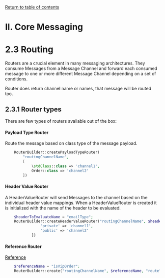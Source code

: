 [Return to table of contents](https://simplycodedsoftware.github.io/integration-messaging-documentation)

II. Core Messaging
=================

2.3 Routing
============

Routers are a crucial element in many messaging architectures. 
They consume Messages from a Message Channel and forward each consumed message to one or more different Message Channel depending on a set of conditions.

Router does return channel name or names, that message will be routed too. 

2.3.1 Router types
-----------

There are few types of routers available out of the box:


#### Payload Type Router

Route the message based on class type of the message payload.

````php
    RouterBuilder::createPayloadTypeRouter(
        "routingChannelName", 
        [
            \stdClass::class => 'channel1',
            Order::class => 'channel2'
        ])
````

#### Header Value Router

A HeaderValueRouter will send Messages to the channel based on the individual header value mappings. When a HeaderValueRouter is created it is initialized with the name of the header to be evaluated. 

````php
    $headerToEvaluateName = "emailType";
    RouterBuilder::createHeaderValueRouter("routingChannelName", $headerName, [
                'private' => 'channel1',
                'public' => 'channel2'
            ])
````

#### Reference Router
  
[Reference](../definitions.md/#reference)

````php
    $referenceName = "isVipOrder";
    RouterBuilder::create("routingChannelName", $referenceName, "route")
````